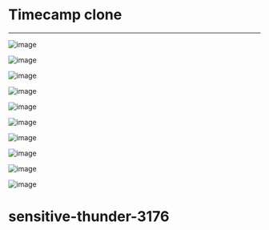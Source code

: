 <h1>Timecamp clone</h1> 
<hr>

![image](https://user-images.githubusercontent.com/94439105/187070549-994692ab-aa7e-4f4f-b608-9460b5a7add3.png)

![image](https://user-images.githubusercontent.com/94439105/187070700-bd9a0328-1dd2-44f5-a53b-5e4e60df9506.png)

![image](https://user-images.githubusercontent.com/94439105/187070740-86cff3a0-47be-476d-a1c1-ffb61758a5cc.png)

![image](https://user-images.githubusercontent.com/94439105/187070784-90b3f5ee-1f47-45ba-9f04-63209b0199a3.png)

![image](https://user-images.githubusercontent.com/94439105/187070847-ce94f36f-82dd-4432-a028-7d64feda482d.png)

![image](https://user-images.githubusercontent.com/94439105/187070873-dbf9bef6-3788-4da9-a5d3-673e9a470ad9.png)

![image](https://user-images.githubusercontent.com/94439105/187070899-f646db73-11c8-4523-bc17-bb93c130047d.png)

![image](https://user-images.githubusercontent.com/94439105/187070939-1608866d-4b8b-49bd-80c0-560fb768e391.png)

![image](https://user-images.githubusercontent.com/94439105/187070946-282d833d-5995-4a94-aca3-06e0f80082bf.png)

![image](https://user-images.githubusercontent.com/94439105/187070977-eea20e4e-0595-4ab0-a33b-8cb0336e1cd8.png)

# sensitive-thunder-3176
